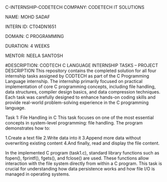 C-INTERNSHIP-CODETECH
COMPANY: CODETECH IT SOLUTIONS

NAME: MOHD SADAF

INTERN ID: CT04DN1651

DOMAIN: C PROGRAMMING

DURATION: 4 WEEKS

MENTOR: NEELA SANTOSH

#DESCRIPTION: 
CODTECH C LANGUAGE INTERNSHIP TASKS – PROJECT DESCRIPTION This repository contains the completed solution for all four internship tasks assigned by CODTECH as part of the C Programming Language internship. The internship primarily focused on practical implementation of core C programming concepts, including file handling, data structures, compiler design basics, and data compression techniques. Each task was carefully designed to enhance hands-on coding skills and provide real-world problem-solving experience in the C programming language.

Task 1: File Handling in C This task focuses on one of the most essential concepts in system-level programming: file handling. The program demonstrates how to:

1.Create a text file 2.Write data into it 3.Append more data without overwriting existing content 4.And finally, read and display the file content.

In the implemented C program (task1.c), standard library functions such as fopen(), fprintf(), fgets(), and fclose() are used. These functions allow interaction with the file system directly from within a C program. This task is crucial for understanding how data persistence works and how file I/O is managed in operating systems.
